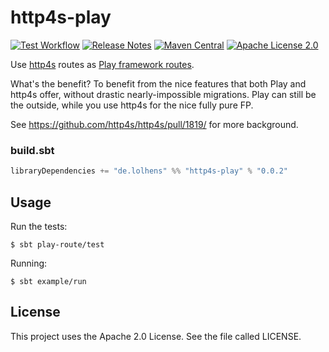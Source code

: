 # http4s-play
[![Test Workflow](https://github.com/LolHens/http4s-play/workflows/test/badge.svg)](https://github.com/LolHens/http4s-play/actions?query=workflow%3Atest)
[![Release Notes](https://img.shields.io/github/release/LolHens/http4s-play.svg?maxAge=3600)](https://github.com/LolHens/http4s-play/releases/latest)
[![Maven Central](https://img.shields.io/maven-central/v/de.lolhens/http4s-play_2.13)](https://search.maven.org/artifact/de.lolhens/http4s-play_2.13)
[![Apache License 2.0](https://img.shields.io/github/license/LolHens/http4s-play.svg?maxAge=3600)](https://www.apache.org/licenses/LICENSE-2.0)

Use [http4s](https://github.com/http4s/http4s) routes as [Play framework routes](https://github.com/playframework/playframework/blob/master/core/play/src/main/scala/play/api/routing/Router.scala).

What's the benefit? To benefit from the nice features that both Play and http4s offer, without drastic nearly-impossible migrations. Play can still be the outside, while you use http4s for the nice fully pure FP.

See https://github.com/http4s/http4s/pull/1819/ for more background.

### build.sbt
```sbt
libraryDependencies += "de.lolhens" %% "http4s-play" % "0.0.2"
```

## Usage

Run the tests:
```
$ sbt play-route/test
```
Running:
```
$ sbt example/run
```

## License
This project uses the Apache 2.0 License. See the file called LICENSE.
